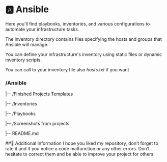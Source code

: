 # 🅰️ Ansible
Here you'll find playbooks, inventories, and various configurations to automate your infrastructure tasks.

The inventory directory contains files specifying the hosts and groups that Ansible will manage. 

You can define your infrastructure's inventory using static files or dynamic inventory scripts.

You can call to your inventory file also *hosts.txt* if you want

### /Ansible

 |-- /Finished Projects Templates

 |-- /Inventories
       
 |-- /Playbooks
       
 |-- /Screenshots from projects
       
 |-- README.md

##📢 Additional Information
I hope you liked my repository, don’t forget to rate it and if you notice a code malfunction or any other errors. Don’t hesitate to correct them and be able to improve your project for others
